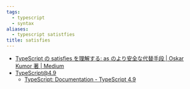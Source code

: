 ```yaml
---
tags:
  - typescript
  - syntax
aliases:
  - typescript satistfies
title: satisfies
---
```

- [TypeScript の satisfies を理解する: as のより安全な代替手段 | Oskar Kumor 著 | Medium](https://medium.com/@kumoroskar/understanding-satisfies-in-typescript-a-safer-alternative-to-as-0301ca11fc7a)
- TypeScript@4.9
	- [TypeScript: Documentation - TypeScript 4.9](https://www.typescriptlang.org/docs/handbook/release-notes/typescript-4-9.html)
